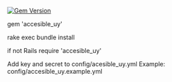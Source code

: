 [![Gem Version](https://badge.fury.io/rb/accesible_uy.svg)](http://badge.fury.io/rb/accesible_uy)

gem 'accesible_uy'

rake exec bundle install

if not Rails
  require 'accesible_uy'

Add key and secret to config/acesible_uy.yml
Example: config/accesible_uy.example.yml
